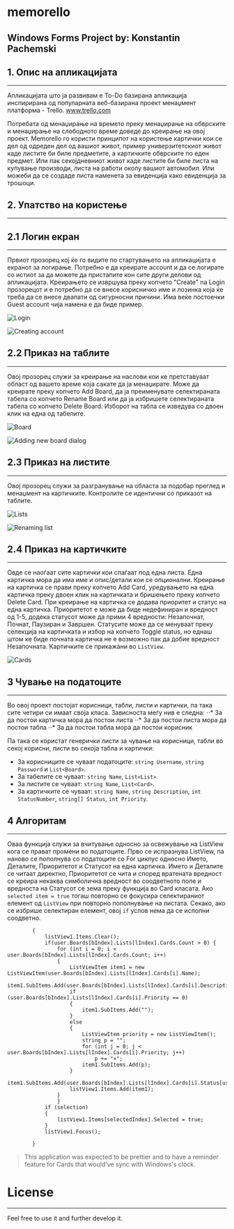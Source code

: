 # memorello

Windows Forms Project by: Konstantin Pachemski
---



## 1. Опис на апликацијата
------

Апликацијата што ја развивам е To-Do базирана апликација инспирирана од популарната веб-базирана проект менаџмент платформа - Trello.
www.trello.com

Потребата од менаџирање на времето преку менаџирање на обврските и менаџирање на слободното време доведе до креирање на овој проект. 
Memorello го користи принципот на користење картички кои се дел од одреден дел од вашиот живот, пример универзитетскиот живот 
каде листите би биле предметите, а картичките обврските по еден предмет. Или пак секојдневниот живот каде листите би биле листа на купување производи, листа на работи околу вашиот автомобил. Или можеби да се создаде листа наменета за евиденција како евиденција за трошоци.



## 2. Упатство на користење
------

## 2.1 Логин екран
------
Првиот прозорец кој ќе го видите по стартувањето на апликацијата е екранот за логирање. Потребно е да креирате account и да се логирате
со истиот за да можете да пристапите кон сите други делови од апликацијата. Креирањето се извршува преку копчето "Create" na Login
прозорецот и е потребно да се внесе корисничко име и лозинка која ќе треба да се внесе двапати од сигурносни причини.
Има веќе постоечки Guest account чија намена е да биде пример.

![Login](http://i.imgur.com/UAlvIOF.png)

![Creating account](http://i.imgur.com/tPDx6UD.png)



## 2.2 Приказ на таблите
------
Овој прозорец служи за креирање на наслови кои ке претставуаат област од вашето време која сакате да ја менаџирате. Може да креирате преку
копчето Add Board, да ја преименувате селектираната табела со копчето Rename Board или да ја избришете селектираната табела со копчето
Delete Board. Изборот на табла се изведува со двоен клик на една од табелите.

![Board](http://i.imgur.com/44TxuCa.png)

![Adding new board dialog](http://i.imgur.com/YkDRnUZ.png)



## 2.3 Приказ на листите
------
Овој прозорец служи за разгранување на областа за подобар преглед и менаџмент на картичките. Контролите се идентични со приказот на
таблите.

![Lists](http://i.imgur.com/BWi4ksC.png)

![Renaming list](http://i.imgur.com/Wptg5N9.png)



## 2.4 Приказ на картичките
------
Овде се наоѓаат сите картички кои спаѓаат под една листа. Една картичка мора да има име и опис/детали кои се опционални. Креирање на картичка се прави преку копчето Add Card, уредувањето на една картичка преку двоен клик на картичката и бришењето преку копчето 
Delete Card. При креирање на картичка се додава приоритет и статус на една картичка. Приоритетот е може да биде недефиниран и вредност
од 1-5, додека статусот може да прими 4 вредности: Незапочнат, Почнат, Паузиран и Завршен. Статусите може да се менуваат преку селекција на картичката и избор на копчето Toggle status, но еднаш штом ке биде почната картичка не е возможно пак да добие вредност Незапочната.
Картичките се прикажани во `ListView`.

![Cards](http://i.imgur.com/N276Rtc.png)



## 3 Чување на податоците
------
Во овој проект постојат корисници, табли, листи и картички, па така сите четири си имаат своја класа.
Зависноста меѓу нив е следна:
⋅⋅* За да постои картичка мора да постои листа
⋅⋅* За да постои листа мора да постои табла
⋅⋅* За да постои табла мора да постои корисник

Па така се користат генерички листи за чување на корисници, табли во секој корисни, листи во секоја табла и картички:
- За корисниците се чуваат податоците: `string Username`, `string Password` и `List<Board>`.
- За табелите се чуваат: `string Name`, `List<List>`.
- За листите се чуваат: `string Name`, `List<Card>`.
- За картичките се чуваат: `string Name`, `string Description`, `int StatusNumber`, `string[] Status`, `int Priority`.



## 4 Алгоритам
------
Оваа функција служи за вчитување односно за освежување на ListView кога се прават промени во податоците. Прво се испразнува ListView,
па наново се пополнува со податоците со For циклус односно Името, Деталите, Приоритетот и Статусот на една картичка. Името и Деталите се читаат директно, Приоритетот се чита и според вратената вредност се креира некаква симболична вредност во соодветното поле и вредноста
на Статусот се зема преку функција во Card класата.
Ако `selected item = true` тогаш повторно се фокусира селектираниот елемент од `ListView` при повторно пополнување на листата. Секако, ако
се избрише селектиран елемент, овој `if` услов нема да се исполни соодветно.
```public void loadCards()
        {
            listView1.Items.Clear();
            if(user.Boards[bIndex].Lists[lIndex].Cards.Count > 0) { 
                for (int i = 0; i < user.Boards[bIndex].Lists[lIndex].Cards.Count; i++)
                {
                    ListViewItem item1 = new ListViewItem(user.Boards[bIndex].Lists[lIndex].Cards[i].Name);
                    item1.SubItems.Add(user.Boards[bIndex].Lists[lIndex].Cards[i].Description);
                    if (user.Boards[bIndex].Lists[lIndex].Cards[i].Priority == 0)
                    {
                        item1.SubItems.Add("");
                    }
                    else
                    {
                        ListViewItem priority = new ListViewItem();
                        string p = "";
                        for (int j = 0; j < user.Boards[bIndex].Lists[lIndex].Cards[i].Priority; j++)
                            p += "×";
                        item1.SubItems.Add(p);
                    }
                    item1.SubItems.Add(user.Boards[bIndex].Lists[lIndex].Cards[i].Status[user.Boards[bIndex].Lists[lIndex].Cards[i].StatusNumber]);
                    listView1.Items.Add(item1);
                }
                }
            if (selection)
            {
                listView1.Items[selectedIndex].Selected = true;
            }
            listView1.Focus();

        }
```



> This application was expected to be prettier and to have a reminder feature for Cards that would've sync with Windows's clock.



# License 
------
Feel free to use it and further develop it.
